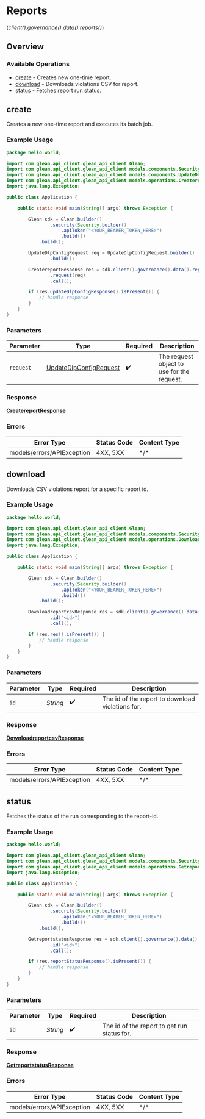 # Reports
(*client().governance().data().reports()*)

## Overview

### Available Operations

* [create](#create) - Creates new one-time report.
* [download](#download) - Downloads violations CSV for report.
* [status](#status) - Fetches report run status.

## create

Creates a new one-time report and executes its batch job.

### Example Usage

```java
package hello.world;

import com.glean.api_client.glean_api_client.Glean;
import com.glean.api_client.glean_api_client.models.components.Security;
import com.glean.api_client.glean_api_client.models.components.UpdateDlpConfigRequest;
import com.glean.api_client.glean_api_client.models.operations.CreatereportResponse;
import java.lang.Exception;

public class Application {

    public static void main(String[] args) throws Exception {

        Glean sdk = Glean.builder()
                .security(Security.builder()
                    .apiToken("<YOUR_BEARER_TOKEN_HERE>")
                    .build())
            .build();

        UpdateDlpConfigRequest req = UpdateDlpConfigRequest.builder()
                .build();

        CreatereportResponse res = sdk.client().governance().data().reports().create()
                .request(req)
                .call();

        if (res.updateDlpConfigResponse().isPresent()) {
            // handle response
        }
    }
}
```

### Parameters

| Parameter                                                               | Type                                                                    | Required                                                                | Description                                                             |
| ----------------------------------------------------------------------- | ----------------------------------------------------------------------- | ----------------------------------------------------------------------- | ----------------------------------------------------------------------- |
| `request`                                                               | [UpdateDlpConfigRequest](../../models/shared/UpdateDlpConfigRequest.md) | :heavy_check_mark:                                                      | The request object to use for the request.                              |

### Response

**[CreatereportResponse](../../models/operations/CreatereportResponse.md)**

### Errors

| Error Type                 | Status Code                | Content Type               |
| -------------------------- | -------------------------- | -------------------------- |
| models/errors/APIException | 4XX, 5XX                   | \*/\*                      |

## download

Downloads CSV violations report for a specific report id.

### Example Usage

```java
package hello.world;

import com.glean.api_client.glean_api_client.Glean;
import com.glean.api_client.glean_api_client.models.components.Security;
import com.glean.api_client.glean_api_client.models.operations.DownloadreportcsvResponse;
import java.lang.Exception;

public class Application {

    public static void main(String[] args) throws Exception {

        Glean sdk = Glean.builder()
                .security(Security.builder()
                    .apiToken("<YOUR_BEARER_TOKEN_HERE>")
                    .build())
            .build();

        DownloadreportcsvResponse res = sdk.client().governance().data().reports().download()
                .id("<id>")
                .call();

        if (res.res().isPresent()) {
            // handle response
        }
    }
}
```

### Parameters

| Parameter                                        | Type                                             | Required                                         | Description                                      |
| ------------------------------------------------ | ------------------------------------------------ | ------------------------------------------------ | ------------------------------------------------ |
| `id`                                             | *String*                                         | :heavy_check_mark:                               | The id of the report to download violations for. |

### Response

**[DownloadreportcsvResponse](../../models/operations/DownloadreportcsvResponse.md)**

### Errors

| Error Type                 | Status Code                | Content Type               |
| -------------------------- | -------------------------- | -------------------------- |
| models/errors/APIException | 4XX, 5XX                   | \*/\*                      |

## status

Fetches the status of the run corresponding to the report-id.

### Example Usage

```java
package hello.world;

import com.glean.api_client.glean_api_client.Glean;
import com.glean.api_client.glean_api_client.models.components.Security;
import com.glean.api_client.glean_api_client.models.operations.GetreportstatusResponse;
import java.lang.Exception;

public class Application {

    public static void main(String[] args) throws Exception {

        Glean sdk = Glean.builder()
                .security(Security.builder()
                    .apiToken("<YOUR_BEARER_TOKEN_HERE>")
                    .build())
            .build();

        GetreportstatusResponse res = sdk.client().governance().data().reports().status()
                .id("<id>")
                .call();

        if (res.reportStatusResponse().isPresent()) {
            // handle response
        }
    }
}
```

### Parameters

| Parameter                                   | Type                                        | Required                                    | Description                                 |
| ------------------------------------------- | ------------------------------------------- | ------------------------------------------- | ------------------------------------------- |
| `id`                                        | *String*                                    | :heavy_check_mark:                          | The id of the report to get run status for. |

### Response

**[GetreportstatusResponse](../../models/operations/GetreportstatusResponse.md)**

### Errors

| Error Type                 | Status Code                | Content Type               |
| -------------------------- | -------------------------- | -------------------------- |
| models/errors/APIException | 4XX, 5XX                   | \*/\*                      |